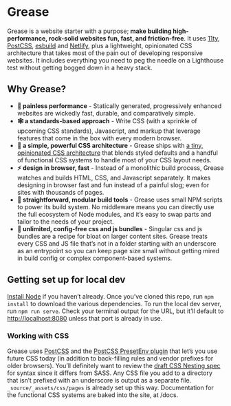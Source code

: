 # Grease

Grease is a website starter with a purpose; **make building high-performance, rock-solid websites fun, fast, and friction-free**. It uses [11ty](https://www.11ty.dev/), [PostCSS](https://postcss.org/), [esbuild](https://esbuild.github.io/) and [Netlify](https://www.netlify.com/), plus a lightweight, opinionated CSS architecture that takes most of the pain out of developing responsive websites. It includes everything you need to peg the needle on a Lighthouse test without getting bogged down in a heavy stack.

## Why Grease?
* **💪 painless performance** - Statically generated, progressively enhanced websites are wickedly fast, durable, and comparatively simple.
* **🕸 a standards-based approach** - Write CSS (with a sprinkle of upcoming CSS standards), Javascript, and markup that leverage features that come in the box with every modern browser.
* **💅 a simple, powerful CSS architecture** - Grease ships with [a tiny, opinionated CSS architecture](https://naughty-hamilton-fd6478.netlify.app) that blends styled defaults and a handful of functional CSS systems to handle most of your CSS layout needs.
* **⚡️ design in browser, fast** - Instead of a monolithic build process, Grease watches and builds HTML, CSS, and Javascript separately. It makes designing in browser fast and fun instead of a painful slog; even for sites with thousands of pages.
* **🧱 straightforward, modular build tools** - Grease uses small NPM scripts to power its build system. No middleware means you can directly use the full ecosystem of Node modules, and it’s easy to swap parts and tailor to the needs of your project.
* **🤠 unlimited, config-free css and js bundles** - Singular css and js bundles are a recipe for bloat on larger content sites. Grease treats every CSS and JS file that’s not in a folder starting with an underscore as an entrypoint so you can keep page size small without getting mired in build config or complex component-based systems.

## Getting set up for local dev
[Install Node](https://nodejs.org/en/) if you haven’t already. Once you’ve cloned this repo, run `npm install` to download the various dependencies. To run the local dev server, run `npm run serve`. Check your terminal output for the URL, but it’ll default to [http://localhost:8080](http://localhost:8080) unless that port is already in use.

### Working with CSS
Grease uses [PostCSS](https://postcss.org/) and the [PostCSS PresetEnv plugin](https://preset-env.cssdb.org/) that let’s you use future CSS today (in addition to back-filling rules and vendor prefixes for older browsers). You’ll definitely want to review the [draft CSS Nesting spec](https://drafts.csswg.org/css-nesting-1/) for syntax since it differs from SASS. Any CSS file you add to a directory that isn’t prefixed with an underscore is output as a separate file. `_source/_assets/css/pages` is already set up this way. Documentation for the functional CSS systems are baked into the site, at /docs.
